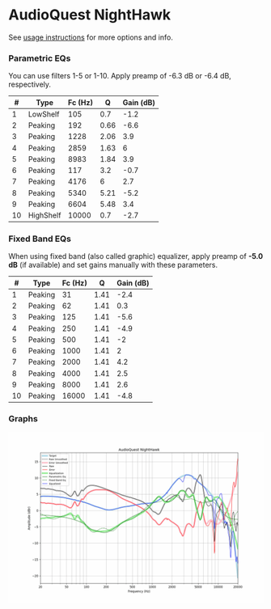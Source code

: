 # AudioQuest NightHawk
See [usage instructions](https://github.com/jaakkopasanen/AutoEq#usage) for more options and info.

### Parametric EQs
You can use filters 1-5 or 1-10. Apply preamp of -6.3 dB or -6.4 dB, respectively.

|   # | Type      |   Fc (Hz) |    Q |   Gain (dB) |
|-----|-----------|-----------|------|-------------|
|   1 | LowShelf  |       105 | 0.7  |        -1.2 |
|   2 | Peaking   |       192 | 0.66 |        -6.6 |
|   3 | Peaking   |      1228 | 2.06 |         3.9 |
|   4 | Peaking   |      2859 | 1.63 |         6   |
|   5 | Peaking   |      8983 | 1.84 |         3.9 |
|   6 | Peaking   |       117 | 3.2  |        -0.7 |
|   7 | Peaking   |      4176 | 6    |         2.7 |
|   8 | Peaking   |      5340 | 5.21 |        -5.2 |
|   9 | Peaking   |      6604 | 5.48 |         3.4 |
|  10 | HighShelf |     10000 | 0.7  |        -2.7 |

### Fixed Band EQs
When using fixed band (also called graphic) equalizer, apply preamp of **-5.0 dB** (if available) and set gains manually with these parameters.

|   # | Type    |   Fc (Hz) |    Q |   Gain (dB) |
|-----|---------|-----------|------|-------------|
|   1 | Peaking |        31 | 1.41 |        -2.4 |
|   2 | Peaking |        62 | 1.41 |         0.3 |
|   3 | Peaking |       125 | 1.41 |        -5.6 |
|   4 | Peaking |       250 | 1.41 |        -4.9 |
|   5 | Peaking |       500 | 1.41 |        -2   |
|   6 | Peaking |      1000 | 1.41 |         2   |
|   7 | Peaking |      2000 | 1.41 |         4.2 |
|   8 | Peaking |      4000 | 1.41 |         2.5 |
|   9 | Peaking |      8000 | 1.41 |         2.6 |
|  10 | Peaking |     16000 | 1.41 |        -4.8 |

### Graphs
![](./AudioQuest%20NightHawk.png)
